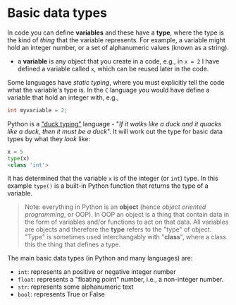 # Basic data types

In code you can define **variables** and these have a **type**, where the type is the kind of
*thing* that the variable represents. For example, a variable might hold an integer number, or a set
of alphanumeric values (known as a string).

* a **variable** is any object that you create in a code, e.g., in `x = 2` I have defined a
  variable called `x`, which can be reused later in the code.

Some languages have *static typing*, where you must explicitly tell the code what the variable's type
is. In the `C` language you would have define a variable that hold an integer with, e.g.,

```C
int myvariable = 2;
```

Python is a ["duck typing"](https://en.wikipedia.org/wiki/Duck_typing) language - "*If it walks like
a duck and it quacks like a duck, then it must be a duck*". It will work out the type for basic data
types by what they *look* like:

```python
x = 5
type(x)
<class 'int'>
```

It has determined that the variable `x` is of the integer (or `int`) type. In this example `type()`
is a built-in Python function that returns the type of a variable.

> Note: everything in Python is an **object** (hence *object oriented programming*, or OOP). In OOP
> an object is a thing that contain data in the form of variables and/or functions to act on that
> data. All variables are objects and therefore the **type** refers to the "type" of object. "Type"
> is sometimes used interchangably with "**class**", where a class this the thing that defines a
> type.

The main basic data types (in Python and many languages) are:

* `int`: represents an positive or negative integer number
* `float`: represents a "floating point" number, i.e., a non-integer number.
* `str`: represents some alphanumeric text
* `bool`: represents True or False 

```python

```